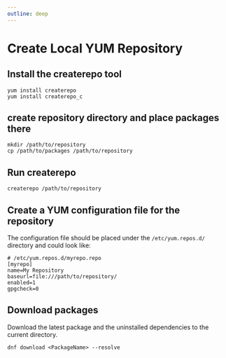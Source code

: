 ```yaml
---
outline: deep
---
```


# Create Local YUM Repository

## Install the createrepo tool

```shell
yum install createrepo
yum install createrepo_c
```

## create repository directory and place packages there

```shell
mkdir /path/to/repository
cp /path/to/packages /path/to/repository
```

## Run createrepo

```shell
createrepo /path/to/repository
```

## Create a YUM configuration file for the repository

The configuration file should be placed under the `/etc/yum.repos.d/` directory and could look like:

```shell
# /etc/yum.repos.d/myrepo.repo
[myrepo]
name=My Repository
baseurl=file:///path/to/repository/
enabled=1
gpgcheck=0
```

## Download packages

Download the latest package and the uninstalled dependencies to the current directory.

```shell
dnf download <PackageName> --resolve
```
